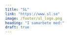 ```yaml
---
title: "SL"
link: "https://www.sl.se"
image: /footer/sl_logo.png
heading: "I samarbete med:"
draft: true
---
```

